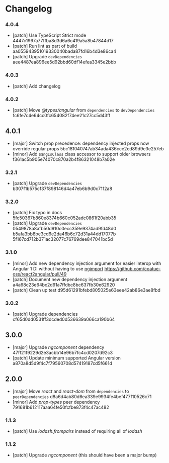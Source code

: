 # Changelog

### 4.0.4

- [patch] Use TypeScript Strict mode 4447c1967a77ffba8d3d6a6c419a5a8b47844d17
- [patch] Run lint as part of build aa055943951019330040bada87fd16b4d3e86ca4
- [patch] Upgrade `devDependencies` aee4487ea896ee5d92bbd60df14efea3345e2bbb

### 4.0.3

- [patch] Add changelog

### 4.0.2

- [patch] Move *@types/angular* from `dependencies` to `devDependencies` fc6fe7c4e64cc0fc654082f74ee21c27cc5d43ff

## 4.0.1

- [major] Switch prop precedence: dependency injected props now override regular props 5bc181040747ab34ada436cce2ed89d9e3e257eb
- [minor] Add `$$ngIsClass` class accessor to support older browsers f361ac5b905e74070c870a2b4f86321048b7a02e

### 3.2.1

- [patch] Upgrade `devDependencies` b307f1b575cf37f898146d4a47eb6b9d0c7112a8

### 3.2.0

- [patch] Fix typo in docs 5fc50367b860e8374b660c052adc0861f20abb35
- [patch] Upgrade `devDependencies` 0549878a8afb50d910c0ecc359e9374ad9fd48d0 b5afa3bb8be3cd6e2da46b6c72d31a44dd17077b 5f167cd712b371ac32077c76769dee847041bc5d

### 3.1.0

- [minor] Add new dependency injection argument for easier interop with Angular 1 DI without having to use [ngimport](https://github.com/bcherny/ngimport) https://github.com/coatue-oss/react2angular/pull/49
- [patch] Document new dependency injection argument a4a68c23e64bc2d91a7ffdbc8bc637fb30e62920
- [patch] Clean up test d95d61291bfebd805025e63eee42ab86e3ae8fbd

### 3.0.2

- [patch] Upgrade dependencies cf65d0dd0531ff3dcded0d536639a066ca190b64

## 3.0.0

- [major] Upgrade *ngcomponent* dependency 47ff21f9229d2e3acbb14e96b7fc4cd0207d92c3
- [patch] Update minimum supported Angular version a870a8d5d9f4c7f79560708d57419187cd5f661d

## 2.0.0

- [major] Move *react* and *react-dom* from `dependencies` to `peerDependencies` d8a6d4ab80d6ea339e9934fe4bef477f10526c71
- [minor] Add *prop-types* peer dependency 791681b612117aaa64fe50fcfbe873f4c47ac482

### 1.1.3

- [patch] Use *lodash.frompairs* instead of requiring all of *lodash*

### 1.1.2

- [patch] Upgrade *ngcomponent* (this should have been a major bump)
